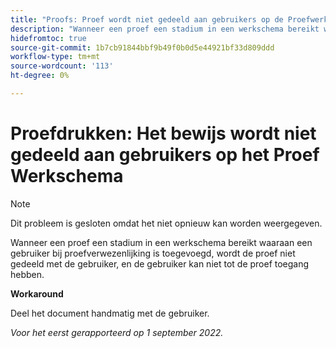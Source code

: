 ```yaml
---
title: "Proofs: Proef wordt niet gedeeld aan gebruikers op de Proefwerkstroom"
description: "Wanneer een proef een stadium in een werkschema bereikt waaraan een gebruiker bij proefverwezenlijking is toegevoegd, wordt de proef niet gedeeld met de gebruiker, en de gebruiker kan niet tot de proef toegang hebben."
hidefromtoc: true
source-git-commit: 1b7cb91844bbf9b49f0b0d5e44921bf33d809ddd
workflow-type: tm+mt
source-wordcount: '113'
ht-degree: 0%

---
```



# Proefdrukken: Het bewijs wordt niet gedeeld aan gebruikers op het Proef Werkschema

<!--This issue is on the WF and WFP TOCs-->
<!--Article live by request-->

>[!NOTE]
>
>Dit probleem is gesloten omdat het niet opnieuw kan worden weergegeven.

Wanneer een proef een stadium in een werkschema bereikt waaraan een gebruiker bij proefverwezenlijking is toegevoegd, wordt de proef niet gedeeld met de gebruiker, en de gebruiker kan niet tot de proef toegang hebben.

**Workaround**

Deel het document handmatig met de gebruiker.

_Voor het eerst gerapporteerd op 1 september 2022._

